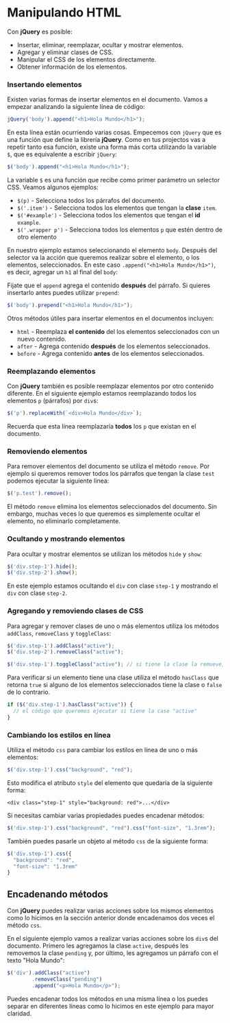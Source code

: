 # Manipulando HTML

Con **jQuery** es posible:

* Insertar, eliminar, reemplazar, ocultar y mostrar elementos.
* Agregar y eliminar clases de CSS.
* Manipular el CSS de los elementos directamente.
* Obtener información de los elementos.

### Insertando elementos

Existen varias formas de insertar elementos en el documento. Vamos a empezar analizando la siguiente línea de código:

```javascript
jQuery('body').append("<h1>Hola Mundo</h1>");
```

En esta línea están ocurriendo varias cosas. Empecemos con `jQuery` que es una función que define la librería **jQuery**. Como en tus projectos vas a repetir tanto esa función, existe una forma más corta utilizando la variable `$`, que es equivalente a escribir `jQuery`:

```javascript
$('body').append("<h1>Hola Mundo</h1>");
```

La variable `$` es una función que recibe como primer parámetro un selector CSS. Veamos algunos ejemplos:

* `$(p)` - Selecciona todos los párrafos del documento.
* `$('.item')` - Selecciona todos los elementos que tengan la **clase** `item`.
* `$('#example')` - Selecciona todos los elementos que tengan el **id** `example`.
* `$('.wrapper p')` - Selecciona todos los elementos `p` que estén dentro de otro elemento

En nuestro ejemplo estamos seleccionando el elemento `body`. Después del selector va la acción que queremos realizar sobre el elemento, o los elementos, seleccionados. En este caso `.append("<h1>Hola Mundo</h1>")`, es decir, agregar un `h1` al final del `body`:

Fíjate que el `append` agrega el contenido **después** del párrafo. Si quieres insertarlo antes puedes utilizar `prepend`:

```javascript
$('body').prepend("<h1>Hola Mundo</h1>");
```

Otros métodos útiles para insertar elementos en el documentos incluyen:

* `html` - Reemplaza **el contenido** del los elementos seleccionados con un nuevo contenido.
* `after` - Agrega contenido **después** de los elementos seleccionados.
* `before` - Agrega contenido **antes** de los elementos seleccionados.

### Reemplazando elementos

Con **jQuery** también es posible reemplazar elementos por otro contenido diferente. En el siguiente ejemplo estamos reemplazando todos los elementos `p` \(párrafos\) por `div`s:

```javascript
$('p').replaceWith(`<div>Hola Mundo</div>`);
```

Recuerda que esta línea reemplazaría **todos** los `p` que existan en el documento.

### Removiendo elementos

Para remover elementos del documento se utiliza el método `remove`. Por ejemplo si queremos remover todos los párrafos que tengan la clase `test` podemos ejecutar la siguiente línea:

```javascript
$('p.test').remove();
```

El método `remove` elimina los elementos seleccionados del documento. Sin embargo, muchas veces lo que queremos es simplemente ocultar el elemento, no eliminarlo completamente.

### Ocultando y mostrando elementos

Para ocultar y mostrar elementos se utilizan los métodos `hide` y `show`:

```javascript
$('div.step-1').hide();
$('div.step-2').show();
```

En este ejemplo estamos ocultando el `div` con clase `step-1` y mostrando el `div` con clase `step-2`.

### Agregando y removiendo clases de CSS

Para agregar y remover clases de uno o más elementos utiliza los métodos `addClass`, `removeClass` y `toggleClass`:

```javascript
$('div.step-1').addClass("active");
$('div.step-2').removeClass("active");

$('div.step-1').toggleClass("active"); // si tiene la clase la remueve, de lo contrario la agrega
```

Para verificar si un elemento tiene una clase utiliza el método `hasClass` que retorna `true` si alguno de los elementos seleccionados tiene la clase o `false` de lo contrario.

```javascript
if ($('div.step-1').hasClass("active")) {
  // el código que queremos ejecutar si tiene la case "active"
}
```

### Cambiando los estilos en línea

Utiliza el método `css` para cambiar los estilos en línea de uno o más elementos:

```javascript
$('div.step-1').css("background", "red");
```

Esto modifica el atributo `style` del elemento que quedaría de la siguiente forma:

```markup
<div class="step-1" style="background: red">...</div>
```

Si necesitas cambiar varias propiedades puedes encadenar métodos:

```javascript
$('div.step-1').css("background", "red").css("font-size", "1.3rem");
```

También puedes pasarle un objeto al método `css` de la siguiente forma:

```javascript
$('div.step-1').css({
  "background": "red",
  "font-size": "1.3rem"
}
```

## Encadenando métodos

Con **jQuery** puedes realizar varias acciones sobre los mismos elementos como lo hicimos en la sección anterior donde encadenamos dos veces el método `css`.

En el siguiente ejemplo vamos a realizar varias acciones sobre los `div`s del documento. Primero les agregamos la clase `active`, después les removemos la clase `pending` y, por último, les agregamos un párrafo con el texto "Hola Mundo":

```javascript
$('div').addClass("active")
        .removeClass("pending")
        .append("<p>Hola Mundo</p>");
```

Puedes encadenar todos los métodos en una misma línea o los puedes separar en diferentes líneas como lo hicimos en este ejemplo para mayor claridad.


